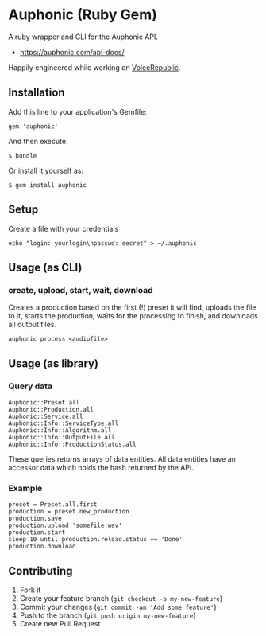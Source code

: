 # Auphonic (Ruby Gem)

A ruby wrapper and CLI for the Auphonic API.

* https://auphonic.com/api-docs/

Happily engineered while working on [VoiceRepublic](http://voicerepublic.com).


## Installation

Add this line to your application's Gemfile:

    gem 'auphonic'

And then execute:

    $ bundle

Or install it yourself as:

    $ gem install auphonic


## Setup

Create a file with your credentials

    echo "login: yourlogin\npasswd: secret" > ~/.auphonic


## Usage (as CLI)

### create, upload, start, wait, download

Creates a production based on the first (!) preset it will find,
uploads the file to it, starts the production, waits for the processing
to finish, and downloads all output files.

    auphonic process <audiofile>


## Usage (as library)

### Query data

    Auphonic::Preset.all
    Auphonic::Production.all
    Auphonic::Service.all
    Auphonic::Info::ServiceType.all
    Auphonic::Info::Algorithm.all
    Auphonic::Info::OutputFile.all
    Auphonic::Info::ProductionStatus.all

These queries returns arrays of data entities. All data entities have
an accessor data which holds the hash returned by the API.

### Example

    preset = Preset.all.first
    production = preset.new_production
    production.save
    production.upload 'somefile.wav'
    production.start
    sleep 10 until production.reload.status == 'Done'
    production.download


## Contributing

1. Fork it
2. Create your feature branch (`git checkout -b my-new-feature`)
3. Commit your changes (`git commit -am 'Add some feature'`)
4. Push to the branch (`git push origin my-new-feature`)
5. Create new Pull Request
